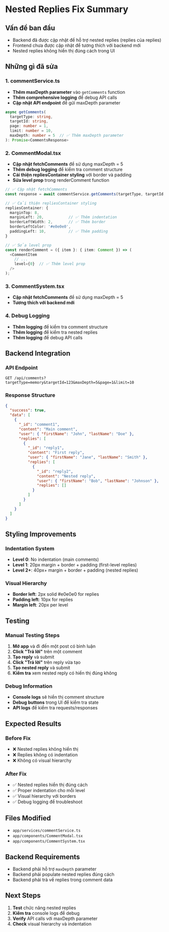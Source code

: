 # Nested Replies Fix Summary

## Vấn đề ban đầu

- Backend đã được cập nhật để hỗ trợ nested replies (replies của replies)
- Frontend chưa được cập nhật để tương thích với backend mới
- Nested replies không hiển thị đúng cách trong UI

## Những gì đã sửa

### 1. commentService.ts

- **Thêm maxDepth parameter** vào `getComments` function
- **Thêm comprehensive logging** để debug API calls
- **Cập nhật API endpoint** để gửi maxDepth parameter

```typescript
async getComments(
  targetType: string,
  targetId: string,
  page: number = 1,
  limit: number = 10,
  maxDepth: number = 5  // ✅ Thêm maxDepth parameter
): Promise<CommentsResponse>
```

### 2. CommentModal.tsx

- **Cập nhật fetchComments** để sử dụng maxDepth = 5
- **Thêm debug logging** để kiểm tra comment structure
- **Cải thiện repliesContainer styling** với border và padding
- **Sửa level prop** trong renderComment function

```typescript
// ✅ Cập nhật fetchComments
const response = await commentService.getComments(targetType, targetId, pageNum, 10, 5);

// ✅ Cải thiện repliesContainer styling
repliesContainer: {
  marginTop: 8,
  marginLeft: 20,           // ✅ Thêm indentation
  borderLeftWidth: 2,       // ✅ Thêm border
  borderLeftColor: '#e0e0e0',
  paddingLeft: 10,          // ✅ Thêm padding
}

// ✅ Sửa level prop
const renderComment = ({ item }: { item: Comment }) => (
  <CommentItem
    // ...
    level={0}  // ✅ Thêm level prop
  />
);
```

### 3. CommentSystem.tsx

- **Cập nhật fetchComments** để sử dụng maxDepth = 5
- **Tương thích với backend mới**

### 4. Debug Logging

- **Thêm logging** để kiểm tra comment structure
- **Thêm logging** để kiểm tra nested replies
- **Thêm logging** để debug API calls

## Backend Integration

### API Endpoint

```
GET /api/comments?targetType=memory&targetId=123&maxDepth=5&page=1&limit=10
```

### Response Structure

```json
{
  "success": true,
  "data": [
    {
      "_id": "comment1",
      "content": "Main comment",
      "user": { "firstName": "John", "lastName": "Doe" },
      "replies": [
        {
          "_id": "reply1",
          "content": "First reply",
          "user": { "firstName": "Jane", "lastName": "Smith" },
          "replies": [
            {
              "_id": "reply2",
              "content": "Nested reply",
              "user": { "firstName": "Bob", "lastName": "Johnson" },
              "replies": []
            }
          ]
        }
      ]
    }
  ]
}
```

## Styling Improvements

### Indentation System

- **Level 0**: No indentation (main comments)
- **Level 1**: 20px margin + border + padding (first-level replies)
- **Level 2+**: 40px+ margin + border + padding (nested replies)

### Visual Hierarchy

- **Border left**: 2px solid #e0e0e0 for replies
- **Padding left**: 10px for replies
- **Margin left**: 20px per level

## Testing

### Manual Testing Steps

1. **Mở app** và đi đến một post có bình luận
2. **Click "Trả lời"** trên một comment
3. **Tạo reply** và submit
4. **Click "Trả lời"** trên reply vừa tạo
5. **Tạo nested reply** và submit
6. **Kiểm tra** xem nested reply có hiển thị đúng không

### Debug Information

- **Console logs** sẽ hiển thị comment structure
- **Debug buttons** trong UI để kiểm tra state
- **API logs** để kiểm tra requests/responses

## Expected Results

### Before Fix

- ❌ Nested replies không hiển thị
- ❌ Replies không có indentation
- ❌ Không có visual hierarchy

### After Fix

- ✅ Nested replies hiển thị đúng cách
- ✅ Proper indentation cho mỗi level
- ✅ Visual hierarchy với borders
- ✅ Debug logging để troubleshoot

## Files Modified

- `app/services/commentService.ts`
- `app/components/CommentModal.tsx`
- `app/components/CommentSystem.tsx`

## Backend Requirements

- Backend phải hỗ trợ `maxDepth` parameter
- Backend phải populate nested replies đúng cách
- Backend phải trả về replies trong comment data

## Next Steps

1. **Test** chức năng nested replies
2. **Kiểm tra** console logs để debug
3. **Verify** API calls với maxDepth parameter
4. **Check** visual hierarchy và indentation
